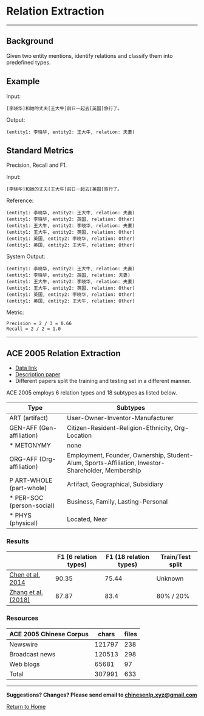 # Relation Extraction
---
## Background

Given two entity mentions, identify relations and classify them into predefined types.

## Example

Input:

```
[李晓华]和她的丈夫[王大牛]前日一起去[英国]旅行了。
```

Output:

```
(entity1: 李晓华, entity2: 王大牛, relation: 夫妻) 
````

## Standard Metrics

Precision, Recall and F1.

	   	
Input:

```
[李晓华]和她的丈夫[王大牛]前日一起去[英国]旅行了。
```

Reference:

```
(entity1: 李晓华, entity2: 王大牛, relation: 夫妻) 
(entity1: 李晓华, entity2: 英国, relation: Other) 
(entity1: 王大牛, entity2: 李晓华, relation: 夫妻) 
(entity1: 王大牛, entity2: 英国, relation: Other) 
(entity1: 英国, entity2: 李晓华, relation: Other) 
(entity1: 英国, entity2: 王大牛, relation: Other)
```

System Output:

```
(entity1: 李晓华, entity2: 王大牛, relation: 夫妻) 
(entity1: 李晓华, entity2: 英国, relation: 夫妻) 
(entity1: 王大牛, entity2: 李晓华, relation: 夫妻) 
(entity1: 王大牛, entity2: 英国, relation: Other) 
(entity1: 英国, entity2: 李晓华, relation: Other) 
(entity1: 英国, entity2: 王大牛, relation: Other) 
```

Metric:

```
Precision = 2 / 3 = 0.66
Recall = 2 / 2 = 1.0
```

---

## ACE 2005 Relation Extraction

* [Data link](https://catalog.ldc.upenn.edu/LDC2006T06)
* [Description paper](https://pdfs.semanticscholar.org/3a9b/136ca1ab91592df36f148ef16095f74d009e.pdf)
* Different papers split the training and testing set in a different manner. 

ACE 2005 employs 6 relation types and 18 subtypes as listed below.

|  Type | Subtypes |
| --- | --- |
|  ART (artifact) | User-Owner-Inventor-Manufacturer |
|  GEN-AFF (Gen-affiliation) | Citizen-Resident-Religion-Ethnicity, Org-Location |
|  * METONYMY | none |
|  ORG-AFF (Org-affiliation) | Employment, Founder, Ownership, Student-Alum, Sports-Affiliation, Investor-Shareholder, Membership |
|  P ART-WHOLE (part-whole) | Artifact, Geographical, Subsidiary |
|  * PER-SOC<br/>(person-social) | Business, Family, Lasting-Personal |
|  * PHYS (physical) | Located, Near |

### Results

|   | F1 (6 relation types) | F1 (18 relation types) | Train/Test split |
| --- | --- | --- | --- |
|  [Chen et al. 2014](http://aclweb.org/anthology/P14-1054) | 90.35 | 75.44 | Unknown |
|  [Zhang et al. (2018)](http://aclweb.org/anthology/L18-1077) | 87.87 | 83.4 | 80% / 20% |

### Resources

| ACE 2005 Chinese Corpus | chars | files |
| --- | --- | --- |
|  Newswire | 121797 | 238 |
|  Broadcast news | 120513 | 298 |
|  Web blogs | 65681 | 97 |
|  Total | 307991 | 633 |

---

**Suggestions? Changes? Please send email to [chinesenlp.xyz@gmail.com](mailto:chinesenlp.xyz@gmail.com)**

[Return to Home](../index.md)

